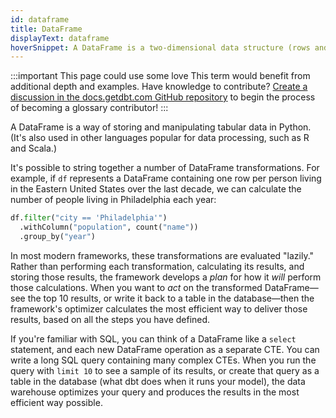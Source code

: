 ```yaml
---
id: dataframe
title: DataFrame
displayText: dataframe  
hoverSnippet: A DataFrame is a two-dimensional data structure (rows and columns). It's the most common way of representing and interacting with large datasets in Python.
---
```

:::important This page could use some love
This term would benefit from additional depth and examples. Have knowledge to contribute? [Create a discussion in the docs.getdbt.com GitHub repository](https://github.com/dbt-labs/docs.getdbt.com/discussions) to begin the process of becoming a glossary contributor!
:::

<!--- Useful reference: https://databricks.com/glossary/what-are-dataframes --->

A DataFrame is a way of storing and manipulating tabular data in Python. (It's also used in other languages popular for data processing, such as R and Scala.)

It's possible to string together a number of DataFrame transformations. For example, if `df` represents a DataFrame containing one row per person living in the Eastern United States over the last decade, we can calculate the number of people living in Philadelphia each year:
```python
df.filter("city == 'Philadelphia'")
  .withColumn("population", count("name"))
  .group_by("year")
```

In most modern frameworks, these transformations are evaluated "lazily." Rather than performing each transformation, calculating its results, and storing those results, the framework develops a _plan_ for how it _will_ perform those calculations. When you want to _act_ on the transformed DataFrame—see the top 10 results, or write it back to a table in the database—then the framework's optimizer calculates the most efficient way to deliver those results, based on all the steps you have defined.

If you're familiar with SQL, you can think of a DataFrame like a `select` statement, and each new DataFrame operation as a separate <Term id="cte">CTE</Term>. You can write a long SQL query containing many complex CTEs. When you run the query with `limit 10` to see a sample of its results, or create that query as a table in the database (what dbt does when it runs your model), the data warehouse optimizes your query and produces the results in the most efficient way possible.
